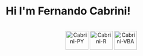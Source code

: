 <h1>Hi I'm Fernando Cabrini!</h1>
<div style="display: inline_block" align="center"><br>
  <img align="center" alt="Cabrini-PY" height="50" width="60" src="https://cdn.jsdelivr.net/gh/devicons/devicon@latest/icons/python/python-original.svg" />
  <img align="center" alt="Cabrini-R" height="50" width="60" src="https://cdn.jsdelivr.net/gh/devicons/devicon@latest/icons/r/r-original.svg" />
  <img align="center" alt="Cabrini-VBA" height="50" width="60" src="https://cdn.jsdelivr.net/gh/devicons/devicon@latest/icons/visualbasic/visualbasic-original.svg" />        
</div>
